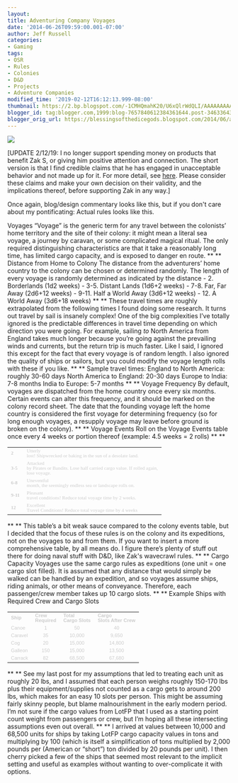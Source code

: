 ```yaml
---
layout:  
title: Adventuring Company Voyages
date: '2014-06-26T09:59:00.001-07:00'
author: Jeff Russell
categories:
- Gaming
tags:
- OSR
- Rules
- Colonies
- D&D
- Projects
- Adventure Companies
modified_time: '2019-02-12T16:12:13.999-08:00'
thumbnail: https://2.bp.blogspot.com/-1CMHQmahK20/U6xQlrWdQLI/AAAAAAAAAyk/QjHzR1gTsk0/s72-c/Robert_Salmon_-_Ship_in_Storm.jpg
blogger_id: tag:blogger.com,1999:blog-7657840612384361644.post-3463364351317178026
blogger_orig_url: https://blessingsofthedicegods.blogspot.com/2014/06/adventuring-company-voyages.html
---
```


 [![](https://2.bp.blogspot.com/-1CMHQmahK20/U6xQlrWdQLI/AAAAAAAAAyk/QjHzR1gTsk0/s1600/Robert_Salmon_-_Ship_in_Storm.jpg)](http://2.bp.blogspot.com/-1CMHQmahK20/U6xQlrWdQLI/AAAAAAAAAyk/QjHzR1gTsk0/s1600/Robert_Salmon_-_Ship_in_Storm.jpg) 
  

  

[UPDATE 2/12/19: I no longer support spending money on products that benefit Zak S, or giving him positive attention and connection. The short version is that I find credible claims that he has engaged in unacceptable behavior and not made up for it. For more detail, see [here](%7B%7B%20site.baseurl%20%7D%7D%7B%%20post_url%202019-02-12-removing-support-from-zak-smith%20%%7D). Please consider these claims and make your own decision on their validity, and the implications thereof, before supporting Zak in any way.]  
  
Once again, blog/design commentary looks like this, but if you don't care about my pontificating:  Actual rules looks like this. 
  

Voyages  “Voyage” is the generic term for any travel between the colonists’ home territory and the site of their colony: it might mean a literal sea voyage, a journey by caravan, or some complicated magical ritual. The only required distinguishing characteristics are that it take a reasonably long time, has limited cargo capacity, and is exposed to danger en route.  **   **    Distance from Home to Colony  The distance from the adventurers’ home country to the colony can be chosen or determined randomly. The length of every voyage is randomly determined as indicated by the distance  \- 2. Borderlands (1d2 weeks)  \- 3-5. Distant Lands (1d6+2 weeks)   \- 7-8. Far, Far Away (2d6+12 weeks)  \- 9-11. Half a World Away (3d6+12 weeks)   \- 12. A World Away (3d6+18 weeks)   **   **    These travel times are roughly extrapolated from the following times I found doing some research. It turns out travel by sail is insanely complex! One of the big complexities I’ve totally ignored is the predictable differences in travel time depending on which direction you were going. For example, sailing *to* North America from England takes much longer because you’re going against the prevailing winds and currents, but the return trip is much faster. Like I said, I ignored this except for the fact that every voyage is of random length. I also ignored the quality of ships or sailors, but you could modify the voyage length rolls with these if you like.   **   **    Sample travel times:  England to North America: roughly 30-60 days  North America to England: 20-30 days  Europe to India: 7-8 months  India to Europe: 5-7 months  **   **    Voyage Frequency  By default, voyages are dispatched from the home country once every six months. Certain events can alter this frequency, and it should be marked on the colony record sheet. The date that the founding voyage left the home country is considered the first voyage for determining frequency (so for long enough voyages, a resupply voyage may leave before ground is broken on the colony).  **   **    Voyage Events  Roll on the Voyage Events table once every 4 weeks or portion thereof (example: 4.5 weeks = 2 rolls)  **   **    <table> <tbody> <tr class="odd"> <td><div dir="ltr" style="line-height: 1; margin-bottom: 0pt; margin-top: 0pt;"> <span style="background-color: transparent; font-family: &quot;calibri&quot;; font-size: 11px; font-style: normal; font-variant: normal; font-weight: bold; text-decoration: none; vertical-align: baseline; white-space: pre-wrap;"><span style="color: #cccccc;">2</span></span> </div></td> <td><div dir="ltr" style="line-height: 1; margin-bottom: 0pt; margin-top: 0pt;"> <span style="background-color: transparent; font-family: &quot;calibri&quot;; font-size: 11px; font-style: normal; font-variant: normal; font-weight: normal; text-decoration: none; vertical-align: baseline; white-space: pre-wrap;"><span style="color: #cccccc;">Utterly lost! Shipwrecked or baking in the sun of a desolate land.</span></span> </div></td> </tr> <tr class="even"> <td><div dir="ltr" style="line-height: 1; margin-bottom: 0pt; margin-top: 0pt;"> <span style="background-color: transparent; font-family: &quot;calibri&quot;; font-size: 11px; font-style: normal; font-variant: normal; font-weight: bold; text-decoration: none; vertical-align: baseline; white-space: pre-wrap;"><span style="color: #cccccc;">3-5</span></span> </div></td> <td><div dir="ltr" style="line-height: 1; margin-bottom: 0pt; margin-top: 0pt;"> <span style="background-color: transparent; font-family: &quot;calibri&quot;; font-size: 11px; font-style: normal; font-variant: normal; font-weight: normal; text-decoration: none; vertical-align: baseline; white-space: pre-wrap;"><span style="color: #cccccc;">Attacked by Pirates or Bandits. Lose half carried cargo value. If rolled again, lose voyage.</span></span> </div></td> </tr> <tr class="odd"> <td><div dir="ltr" style="line-height: 1; margin-bottom: 0pt; margin-top: 0pt;"> <span style="background-color: transparent; font-family: &quot;calibri&quot;; font-size: 11px; font-style: normal; font-variant: normal; font-weight: bold; text-decoration: none; vertical-align: baseline; white-space: pre-wrap;"><span style="color: #cccccc;">6-8</span></span> </div></td> <td><div dir="ltr" style="line-height: 1; margin-bottom: 0pt; margin-top: 0pt;"> <span style="background-color: transparent; font-family: &quot;calibri&quot;; font-size: 11px; font-style: normal; font-variant: normal; font-weight: normal; text-decoration: none; vertical-align: baseline; white-space: pre-wrap;"><span style="color: #cccccc;">Uneventful month, the seemingly endless sea or landscape rolls on.</span></span> </div></td> </tr> <tr class="even"> <td><div dir="ltr" style="line-height: 1; margin-bottom: 0pt; margin-top: 0pt;"> <span style="background-color: transparent; font-family: &quot;calibri&quot;; font-size: 11px; font-style: normal; font-variant: normal; font-weight: bold; text-decoration: none; vertical-align: baseline; white-space: pre-wrap;"><span style="color: #cccccc;">9-11</span></span> </div></td> <td><div dir="ltr" style="line-height: 1; margin-bottom: 0pt; margin-top: 0pt;"> <span style="background-color: transparent; font-family: &quot;calibri&quot;; font-size: 11px; font-style: normal; font-variant: normal; font-weight: normal; text-decoration: none; vertical-align: baseline; white-space: pre-wrap;"><span style="color: #cccccc;">Pleasant travel conditions! Reduce total voyage time by 2 weeks.</span></span> </div></td> </tr> <tr class="odd"> <td><div dir="ltr" style="line-height: 1; margin-bottom: 0pt; margin-top: 0pt;"> <span style="background-color: transparent; font-family: &quot;calibri&quot;; font-size: 11px; font-style: normal; font-variant: normal; font-weight: bold; text-decoration: none; vertical-align: baseline; white-space: pre-wrap;"><span style="color: #cccccc;">12</span></span> </div></td> <td><div dir="ltr" style="line-height: 1; margin-bottom: 0pt; margin-top: 0pt;"> <span style="background-color: transparent; font-family: &quot;calibri&quot;; font-size: 11px; font-style: normal; font-variant: normal; font-weight: normal; text-decoration: none; vertical-align: baseline; white-space: pre-wrap;"><span style="color: #cccccc;">Excellent Travel Conditions! Reduce total voyage time by 4 weeks</span></span> </div></td> </tr> </tbody> </table>  **   **    This table’s a bit weak sauce compared to the colony events table, but I decided that the focus of these rules is on the colony and its expeditions, not on the voyages to and from them. If you want to insert a more comprehensive table, by all means do. I figure there’s plenty of stuff out there for doing naval stuff with D&D, like Zak's wavecrawl rules.  **   **    Cargo Capacity  Voyages use the same cargo rules as expeditions (one unit = one cargo slot filled). It is assumed that any distance that would simply be walked can be handled by an expedition, and so voyages assume ships, riding animals, or other means of conveyance. Therefore, each passenger/crew member takes up 10 cargo slots.  **   **    Example Ships with Required Crew and Cargo Slots  <table> <tbody> <tr class="odd"> <td><div dir="ltr" style="line-height: 1; margin-bottom: 0pt; margin-top: 0pt;"> <span style="background-color: transparent; font-family: &quot;arial&quot;; font-size: 11px; font-style: normal; font-variant: normal; font-weight: bold; text-decoration: none; vertical-align: baseline; white-space: pre-wrap;"><span style="color: #cccccc;">Ship</span></span> </div></td> <td><div dir="ltr" style="line-height: 1; margin-bottom: 0pt; margin-top: 0pt;"> <span style="background-color: transparent; font-family: &quot;arial&quot;; font-size: 11px; font-style: normal; font-variant: normal; font-weight: bold; text-decoration: none; vertical-align: baseline; white-space: pre-wrap;"><span style="color: #cccccc;">Crew Required</span></span> </div></td> <td><div dir="ltr" style="line-height: 1; margin-bottom: 0pt; margin-top: 0pt;"> <span style="background-color: transparent; font-family: &quot;arial&quot;; font-size: 11px; font-style: normal; font-variant: normal; font-weight: bold; text-decoration: none; vertical-align: baseline; white-space: pre-wrap;"><span style="color: #cccccc;">Total Cargo Slots</span></span> </div></td> <td><div dir="ltr" style="line-height: 1; margin-bottom: 0pt; margin-top: 0pt;"> <span style="background-color: transparent; font-family: &quot;arial&quot;; font-size: 11px; font-style: normal; font-variant: normal; font-weight: bold; text-decoration: none; vertical-align: baseline; white-space: pre-wrap;"><span style="color: #cccccc;">Cargo Slots After Crew</span></span> </div></td> </tr> <tr class="even"> <td><div dir="ltr" style="line-height: 1; margin-bottom: 0pt; margin-top: 0pt;"> <span style="background-color: transparent; font-family: &quot;arial&quot;; font-size: 11px; font-style: normal; font-variant: normal; font-weight: normal; text-decoration: none; vertical-align: baseline; white-space: pre-wrap;"><span style="color: #cccccc;">Canoe</span></span> </div></td> <td><div dir="ltr" style="line-height: 1; margin-bottom: 0pt; margin-top: 0pt; text-align: center;"> <span style="background-color: transparent; font-family: &quot;arial&quot;; font-size: 11px; font-style: normal; font-variant: normal; font-weight: normal; text-decoration: none; vertical-align: baseline; white-space: pre-wrap;"><span style="color: #cccccc;">1</span></span> </div></td> <td><div dir="ltr" style="line-height: 1; margin-bottom: 0pt; margin-top: 0pt; text-align: center;"> <span style="background-color: transparent; font-family: &quot;arial&quot;; font-size: 11px; font-style: normal; font-variant: normal; font-weight: normal; text-decoration: none; vertical-align: baseline; white-space: pre-wrap;"><span style="color: #cccccc;">50</span></span> </div></td> <td><div dir="ltr" style="line-height: 1; margin-bottom: 0pt; margin-top: 0pt; text-align: center;"> <span style="background-color: transparent; font-family: &quot;arial&quot;; font-size: 11px; font-style: normal; font-variant: normal; font-weight: normal; text-decoration: none; vertical-align: baseline; white-space: pre-wrap;"><span style="color: #cccccc;">40</span></span> </div></td> </tr> <tr class="odd"> <td><div dir="ltr" style="line-height: 1; margin-bottom: 0pt; margin-top: 0pt;"> <span style="background-color: transparent; font-family: &quot;arial&quot;; font-size: 11px; font-style: normal; font-variant: normal; font-weight: normal; text-decoration: none; vertical-align: baseline; white-space: pre-wrap;"><span style="color: #cccccc;">Caravel</span></span> </div></td> <td><div dir="ltr" style="line-height: 1; margin-bottom: 0pt; margin-top: 0pt; text-align: center;"> <span style="background-color: transparent; font-family: &quot;arial&quot;; font-size: 11px; font-style: normal; font-variant: normal; font-weight: normal; text-decoration: none; vertical-align: baseline; white-space: pre-wrap;"><span style="color: #cccccc;">35</span></span> </div></td> <td><div dir="ltr" style="line-height: 1; margin-bottom: 0pt; margin-top: 0pt; text-align: center;"> <span style="background-color: transparent; font-family: &quot;arial&quot;; font-size: 11px; font-style: normal; font-variant: normal; font-weight: normal; text-decoration: none; vertical-align: baseline; white-space: pre-wrap;"><span style="color: #cccccc;">10,000</span></span> </div></td> <td><div dir="ltr" style="line-height: 1; margin-bottom: 0pt; margin-top: 0pt; text-align: center;"> <span style="background-color: transparent; font-family: &quot;arial&quot;; font-size: 11px; font-style: normal; font-variant: normal; font-weight: normal; text-decoration: none; vertical-align: baseline; white-space: pre-wrap;"><span style="color: #cccccc;">9,650</span></span> </div></td> </tr> <tr class="even"> <td><div dir="ltr" style="line-height: 1; margin-bottom: 0pt; margin-top: 0pt;"> <span style="background-color: transparent; font-family: &quot;arial&quot;; font-size: 11px; font-style: normal; font-variant: normal; font-weight: normal; text-decoration: none; vertical-align: baseline; white-space: pre-wrap;"><span style="color: #cccccc;">Cog</span></span> </div></td> <td><div dir="ltr" style="line-height: 1; margin-bottom: 0pt; margin-top: 0pt; text-align: center;"> <span style="background-color: transparent; font-family: &quot;arial&quot;; font-size: 11px; font-style: normal; font-variant: normal; font-weight: normal; text-decoration: none; vertical-align: baseline; white-space: pre-wrap;"><span style="color: #cccccc;">20</span></span> </div></td> <td><div dir="ltr" style="line-height: 1; margin-bottom: 0pt; margin-top: 0pt; text-align: center;"> <span style="background-color: transparent; font-family: &quot;arial&quot;; font-size: 11px; font-style: normal; font-variant: normal; font-weight: normal; text-decoration: none; vertical-align: baseline; white-space: pre-wrap;"><span style="color: #cccccc;">15,000</span></span> </div></td> <td><div dir="ltr" style="line-height: 1; margin-bottom: 0pt; margin-top: 0pt; text-align: center;"> <span style="background-color: transparent; font-family: &quot;arial&quot;; font-size: 11px; font-style: normal; font-variant: normal; font-weight: normal; text-decoration: none; vertical-align: baseline; white-space: pre-wrap;"><span style="color: #cccccc;">14,800</span></span> </div></td> </tr> <tr class="odd"> <td><div dir="ltr" style="line-height: 1; margin-bottom: 0pt; margin-top: 0pt;"> <span style="background-color: transparent; font-family: &quot;arial&quot;; font-size: 11px; font-style: normal; font-variant: normal; font-weight: normal; text-decoration: none; vertical-align: baseline; white-space: pre-wrap;"><span style="color: #cccccc;">Galleon</span></span> </div></td> <td><div dir="ltr" style="line-height: 1; margin-bottom: 0pt; margin-top: 0pt; text-align: center;"> <span style="background-color: transparent; font-family: &quot;arial&quot;; font-size: 11px; font-style: normal; font-variant: normal; font-weight: normal; text-decoration: none; vertical-align: baseline; white-space: pre-wrap;"><span style="color: #cccccc;">150</span></span> </div></td> <td><div dir="ltr" style="line-height: 1; margin-bottom: 0pt; margin-top: 0pt; text-align: center;"> <span style="background-color: transparent; font-family: &quot;arial&quot;; font-size: 11px; font-style: normal; font-variant: normal; font-weight: normal; text-decoration: none; vertical-align: baseline; white-space: pre-wrap;"><span style="color: #cccccc;">15,000</span></span> </div></td> <td><div dir="ltr" style="line-height: 1; margin-bottom: 0pt; margin-top: 0pt; text-align: center;"> <span style="background-color: transparent; font-family: &quot;arial&quot;; font-size: 11px; font-style: normal; font-variant: normal; font-weight: normal; text-decoration: none; vertical-align: baseline; white-space: pre-wrap;"><span style="color: #cccccc;">13,500</span></span> </div></td> </tr> <tr class="even"> <td><div dir="ltr" style="line-height: 1; margin-bottom: 0pt; margin-top: 0pt;"> <span style="background-color: transparent; font-family: &quot;arial&quot;; font-size: 11px; font-style: normal; font-variant: normal; font-weight: normal; text-decoration: none; vertical-align: baseline; white-space: pre-wrap;"><span style="color: #cccccc;">Carrack</span></span> </div></td> <td><div dir="ltr" style="line-height: 1; margin-bottom: 0pt; margin-top: 0pt; text-align: center;"> <span style="background-color: transparent; font-family: &quot;arial&quot;; font-size: 11px; font-style: normal; font-variant: normal; font-weight: normal; text-decoration: none; vertical-align: baseline; white-space: pre-wrap;"><span style="color: #cccccc;">82</span></span> </div></td> <td><div dir="ltr" style="line-height: 1; margin-bottom: 0pt; margin-top: 0pt; text-align: center;"> <span style="background-color: transparent; font-family: &quot;arial&quot;; font-size: 11px; font-style: normal; font-variant: normal; font-weight: normal; text-decoration: none; vertical-align: baseline; white-space: pre-wrap;"><span style="color: #cccccc;">68,500</span></span> </div></td> <td><div dir="ltr" style="line-height: 1; margin-bottom: 0pt; margin-top: 0pt; text-align: center;"> <span style="background-color: transparent; font-family: &quot;arial&quot;; font-size: 11px; font-style: normal; font-variant: normal; font-weight: normal; text-decoration: none; vertical-align: baseline; white-space: pre-wrap;"><span style="color: #cccccc;">67,680</span></span> </div></td> </tr> </tbody> </table>  **   **    See my last post for my assumptions that led to treating each unit as roughly 20 lbs, and I assumed that each person weighs roughly 150-170 lbs plus their equipment/supplies not counted as a cargo gets to around 200 lbs, which makes for an easy 10 slots per person. This might be assuming fairly skinny people, but blame malnourishment in the early modern period. I’m not sure if the cargo values from LotFP that I used as a starting point count weight from passengers or crew, but I’m hoping all these intersecting assumptions even out overall.  **   **    I arrived at values between 10,000 and 68,500 units for ships by taking LotFP cargo capacity values in tons and multiplying by 100 (which is itself a simplification of tons multiplied by 2,000 pounds per (American or “short”) ton divided by 20 pounds per unit). I then cherry picked a few of the ships that seemed most relevant to the implicit setting and useful as examples without wanting to over-complicate it with options. 
